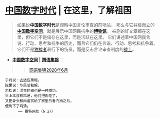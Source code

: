 # [中国数字时代](https://chinadigitaltimes.net/chinese/) | 在这里，了解祖国

> 如果说[**中国数字时代**](https://chinadigitaltimes.net/Chinese)是观察中国言论审查的前哨站，
> 那么与它并肩而立的[**中国数字空间**](https://chinadigitaltimes.net/space/Landing_Page)，就是展示中国网民抗争的[**博物馆**](https://chinadigitaltimes.net/space/404%E5%8D%9A%E7%89%A9%E9%A6%86)。
> 被删的好文章都在这里，但它们不是储存在这里，而是活跃在这里。
> 它们讲述着中国网民言说、行动、思考和抗争的历史，而且它们仍在言说、行动、思考和抗争着。
> 它们不是[独裁者](https://chinadigitaltimes.net/space/%E7%8B%AC%E8%A3%81%E8%80%85)暴行下的伤员，而是反击言论审查制度的[战士](https://chinadigitaltimes.net/space/%E8%A1%8C%E5%8A%A8%E4%B8%BB%E4%B9%89)。

- [**中国数字空间**](https://chinadigitaltimes.net/space/Landing_Page) | [**网语集锦**](https://chinadigitaltimes.net/space/%E7%BD%91%E8%AF%AD%E9%9B%86%E9%94%A6) ：
>> [网语集锦2020年6月](https://chinadigitaltimes.net/space/%E7%BD%91%E8%AF%AD%E9%9B%86%E9%94%A62020%E5%B9%B46%E6%9C%88)
```
于丹说：去适应黑暗。
陈果说：与黑暗和解。
岩松说：漂亮的输也是一种成功。
世上本沒有鸡汤，他们把肉吃了，
又把骨头和肉渣赏給了家里的看门狗之后，
便剩下了鸡汤。
      —— 推特网友（6.27）
```
